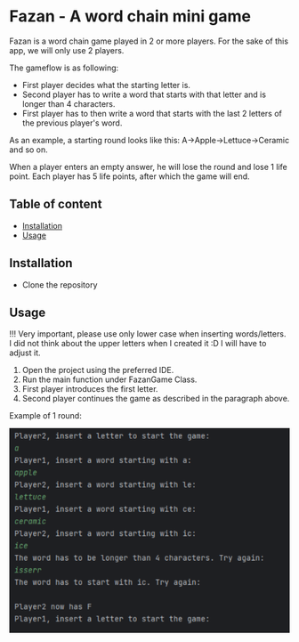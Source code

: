 # Fazan - A word chain mini game

Fazan is a word chain game played in 2 or more players. For the sake of this app, we will only use 2 players.

The gameflow is as following:

- First player decides what the starting letter is.
- Second player has to write a word that starts with that letter and is longer than 4 characters.
- First player has to then write a word that starts with the last 2 letters of the previous player's word.

As an example, a starting round looks like this: A->Apple->Lettuce->Ceramic and so on.

When a player enters an empty answer, he will lose the round and lose 1 life point. Each player has 5 life points, after which the game will end.


## Table of content

- [Installation](#installation)
- [Usage](#usage)

## Installation

- Clone the repository

## Usage

!!! Very important, please use only lower case when inserting words/letters. I did not think about the upper letters when I created it :D I will have to adjust it.

1. Open the project using the preferred IDE.
2. Run the main function under FazanGame Class.
3. First player introduces the first letter.
4. Second player continues the game as described in the paragraph above.

Example of 1 round:

![Example Screenshot](screenshots/Example.png)
